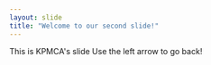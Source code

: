```yaml
---
layout: slide
title: "Welcome to our second slide!"
---
```

This is KPMCA's slide
Use the left arrow to go back!
